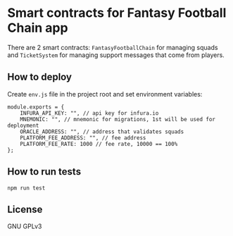 # Smart contracts for Fantasy Football Chain app

There are 2 smart contracts: `FantasyFootballChain` for managing squads and `TicketSystem` for managing support messages that come from players.

How to deploy
-------------
Create `env.js` file in the project root and set environment variables:
```
module.exports = {
	INFURA_API_KEY: "", // api key for infura.io
	MNEMONIC: "", // mnemonic for migrations, 1st will be used for deployment
	ORACLE_ADDRESS: "", // address that validates squads
	PLATFORM_FEE_ADDRESS: "", // fee address
	PLATFORM_FEE_RATE: 1000 // fee rate, 10000 == 100%
};
```

How to run tests
----------------
```
npm run test
```

License
----
GNU GPLv3
